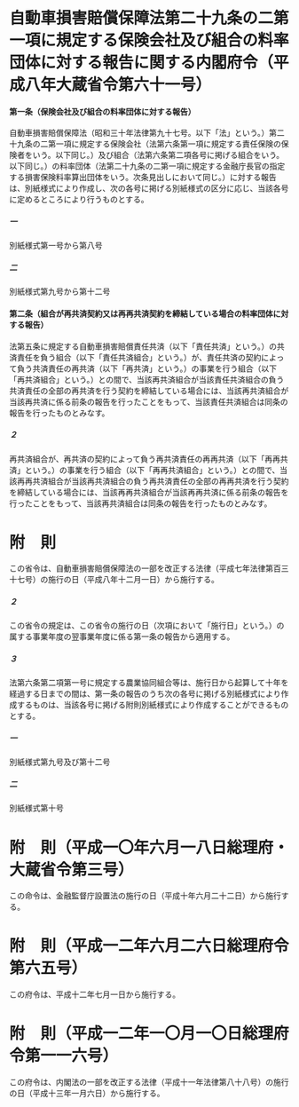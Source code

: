 # 自動車損害賠償保障法第二十九条の二第一項に規定する保険会社及び組合の料率団体に対する報告に関する内閣府令（平成八年大蔵省令第六十一号）
#### 第一条（保険会社及び組合の料率団体に対する報告）
自動車損害賠償保障法（昭和三十年法律第九十七号。以下「法」という。）第二十九条の二第一項に規定する保険会社（法第六条第一項に規定する責任保険の保険者をいう。以下同じ。）及び組合（法第六条第二項各号に掲げる組合をいう。以下同じ。）の料率団体（法第二十九条の二第一項に規定する金融庁長官の指定する損害保険料率算出団体をいう。次条見出しにおいて同じ。）に対する報告は、別紙様式により作成し、次の各号に掲げる別紙様式の区分に応じ、当該各号に定めるところにより行うものとする。
##### 一
別紙様式第一号から第八号
##### 二
別紙様式第九号から第十二号
#### 第二条（組合が再共済契約又は再再共済契約を締結している場合の料率団体に対する報告）
法第五条に規定する自動車損害賠償責任共済（以下「責任共済」という。）の共済責任を負う組合（以下「責任共済組合」という。）が、責任共済の契約によって負う共済責任の再共済（以下「再共済」という。）の事業を行う組合（以下「再共済組合」という。）との間で、当該再共済組合が当該責任共済組合の負う共済責任の全部の再共済を行う契約を締結している場合には、当該再共済組合が当該再共済に係る前条の報告を行ったことをもって、当該責任共済組合は同条の報告を行ったものとみなす。
##### ２
再共済組合が、再共済の契約によって負う再共済責任の再再共済（以下「再再共済」という。）の事業を行う組合（以下「再再共済組合」という。）との間で、当該再再共済組合が当該再共済組合の負う再共済責任の全部の再再共済を行う契約を締結している場合には、当該再再共済組合が当該再再共済に係る前条の報告を行ったことをもって、当該再共済組合は同条の報告を行ったものとみなす。
# 附　則
この省令は、自動車損害賠償保障法の一部を改正する法律（平成七年法律第百三十七号）の施行の日（平成八年十二月一日）から施行する。
##### ２
この省令の規定は、この省令の施行の日（次項において「施行日」という。）の属する事業年度の翌事業年度に係る第一条の報告から適用する。
##### ３
法第六条第二項第一号に規定する農業協同組合等は、施行日から起算して十年を経過する日までの間は、第一条の報告のうち次の各号に掲げる別紙様式により作成するものは、当該各号に掲げる附則別紙様式により作成することができるものとする。
##### 一
別紙様式第九号及び第十二号
##### 二
別紙様式第十号
# 附　則（平成一〇年六月一八日総理府・大蔵省令第三号）
この命令は、金融監督庁設置法の施行の日（平成十年六月二十二日）から施行する。
# 附　則（平成一二年六月二六日総理府令第六五号）
この府令は、平成十二年七月一日から施行する。
# 附　則（平成一二年一〇月一〇日総理府令第一一六号）
この府令は、内閣法の一部を改正する法律（平成十一年法律第八十八号）の施行の日（平成十三年一月六日）から施行する。
